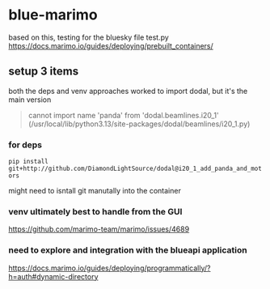 # blue-marimo

based on this, testing for the bluesky file test.py
<https://docs.marimo.io/guides/deploying/prebuilt_containers/>

## setup 3 items

both the deps and venv approaches worked to import dodal, but it's the main version
> cannot import name 'panda' from 'dodal.beamlines.i20_1' (/usr/local/lib/python3.13/site-packages/dodal/beamlines/i20_1.py)

### for deps

`pip install git+http://github.com/DiamondLightSource/dodal@i20_1_add_panda_and_motors`

might need to isntall git manutally into the container

### venv ultimately best to handle from the GUI

<https://github.com/marimo-team/marimo/issues/4689>

### need to explore and integration with the blueapi application

<https://docs.marimo.io/guides/deploying/programmatically/?h=auth#dynamic-directory>
